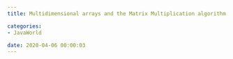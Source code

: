 ```yaml
---
title: Multidimensional arrays and the Matrix Multiplication algorithm

categories:
- JavaWorld

date: 2020-04-06 00:00:03
---
```

